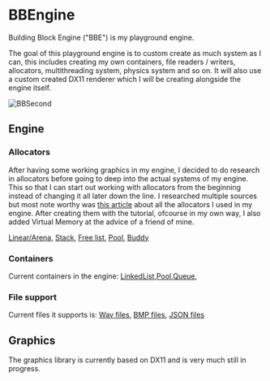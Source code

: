 # BBEngine

Building Block Engine ("BBE") is my playground engine.

The goal of this playground engine is to custom create as much system as I can, this includes creating my own containers, file readers / writers, allocators, multithreading system, physics system and so on. It will also use a custom created DX11 renderer which I will be creating alongside the engine itself.

![BBSecond](https://github.com/user-attachments/assets/989c3263-6935-45c2-8e48-0a911e476f37)

## Engine
### Allocators
After having some working graphics in my engine, I decided to do research in allocators before going to deep into the actual systems of my engine. This so that I can start out working with allocators from the beginning instead of changing it all later down the line. I researched multiple sources but most note worthy was [this article](https://www.gingerbill.org/series/memory-allocation-strategies/) about all the allocators I used in my engine. After creating them with the tutorial, ofcourse in my own way, I also added Virtual Memory at the advice of a friend of mine.

[Linear/Arena](https://github.com/Reemhi2122/BBEngine/blob/main/BBEngine/BBEngine/Source/Allocators/ArenaAllocator.cpp), [Stack](https://github.com/Reemhi2122/BBEngine/blob/main/BBEngine/BBEngine/Source/Allocators/StackAllocator.cpp), [Free list](https://github.com/Reemhi2122/BBEngine/blob/main/BBEngine/BBEngine/Source/Allocators/FreeListAllocator.cpp), [Pool](https://github.com/Reemhi2122/BBEngine/blob/main/BBEngine/BBEngine/Source/Allocators/PoolAllocator.cpp), [Buddy](https://github.com/Reemhi2122/BBEngine/blob/main/BBEngine/BBEngine/Source/Allocators/BuddyAllocator.cpp)

### Containers
Current containers in the engine:
[LinkedList](https://github.com/Reemhi2122/BBEngine/blob/main/BBEngine/BBEngine/Include/Containers/LinkedList.h),[Pool](https://github.com/Reemhi2122/BBEngine/blob/main/BBEngine/BBEngine/Include/Containers/Pool.h),[Queue](https://github.com/Reemhi2122/BBEngine/blob/main/BBEngine/BBEngine/Include/Containers/Queue.h),

### File support
Current files it supports is:
[Wav files](https://github.com/Reemhi2122/BBEngine/blob/main/BBEngine/BBEngine/Source/FileLoaders/Sound/WAVLoader.cpp), [BMP files](https://github.com/Reemhi2122/BBEngine/blob/main/BBEngine/BBEngine/Source/FileLoaders/Image/BMPLoader.cpp), [JSON files](https://github.com/Reemhi2122/BBEngine/blob/main/BBEngine/BBEngine/Source/FileLoaders/Data/JsonParser.cpp)

## Graphics
The graphics library is currently based on DX11 and is very much still in progress.

